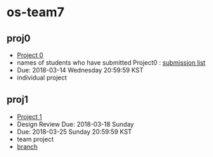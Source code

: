 # os-team7


## proj0
* [Project 0](/doc/Project0.md)
* names of students who have submitted Project0 : [submission list](/doc/Project0Submissions.md)
* Due: 2018-03-14 Wednesday 20:59:59 KST
* individual project

## proj1
* [Project 1](/doc/Project1.md)  
* Design Review Due: 2018-03-18 Sunday
* Due: 2018-03-25 Sunday 20:59:59 KST
* team project
* [branch](https://github.com/swsnu/os-team7/tree/proj1)

